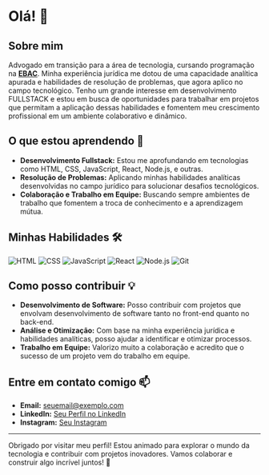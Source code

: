 # Olá! 👋

## Sobre mim

Advogado em transição para a área de tecnologia, cursando programação na **[EBAC](https://ebaconline.com.br/)**. Minha experiência jurídica me dotou de uma capacidade analítica apurada e habilidades de resolução de problemas, que agora aplico no campo tecnológico. Tenho um grande interesse em desenvolvimento FULLSTACK e estou em busca de oportunidades para trabalhar em projetos que permitam a aplicação dessas habilidades e fomentem meu crescimento profissional em um ambiente colaborativo e dinâmico.

## O que estou aprendendo 🚀

- **Desenvolvimento Fullstack:** Estou me aprofundando em tecnologias como HTML, CSS, JavaScript, React, Node.js, e outras.
- **Resolução de Problemas:** Aplicando minhas habilidades analíticas desenvolvidas no campo jurídico para solucionar desafios tecnológicos.
- **Colaboração e Trabalho em Equipe:** Buscando sempre ambientes de trabalho que fomentem a troca de conhecimento e a aprendizagem mútua.

## Minhas Habilidades 🛠️

![HTML](https://img.shields.io/badge/HTML5-%23E34F26.svg?style=for-the-badge&logo=html5&logoColor=white)
![CSS](https://img.shields.io/badge/CSS3-%231572B6.svg?style=for-the-badge&logo=css3&logoColor=white)
![JavaScript](https://img.shields.io/badge/JavaScript-%23F7DF1E.svg?style=for-the-badge&logo=javascript&logoColor=black)
![React](https://img.shields.io/badge/React-%2320232a.svg?style=for-the-badge&logo=react&logoColor=%2361DAFB)
![Node.js](https://img.shields.io/badge/Node.js-%2343853D.svg?style=for-the-badge&logo=node.js&logoColor=white)
![Git](https://img.shields.io/badge/Git-%23F05033.svg?style=for-the-badge&logo=git&logoColor=white)

## Como posso contribuir 💡

- **Desenvolvimento de Software:** Posso contribuir com projetos que envolvam desenvolvimento de software tanto no front-end quanto no back-end.
- **Análise e Otimização:** Com base na minha experiência jurídica e habilidades analíticas, posso ajudar a identificar e otimizar processos.
- **Trabalho em Equipe:** Valorizo muito a colaboração e acredito que o sucesso de um projeto vem do trabalho em equipe.

## Entre em contato comigo 📫

- **Email:** [seuemail@exemplo.com](mailto:nsalexandre@outlook.com)
- **LinkedIn:** [Seu Perfil no LinkedIn](https://www.linkedin.com/in/nsalexandre)
- **Instagram:** [Seu Instagram](https://instagram.com/nsalexandre_)

---

Obrigado por visitar meu perfil! Estou animado para explorar o mundo da tecnologia e contribuir com projetos inovadores. Vamos colaborar e construir algo incrível juntos! 🚀
